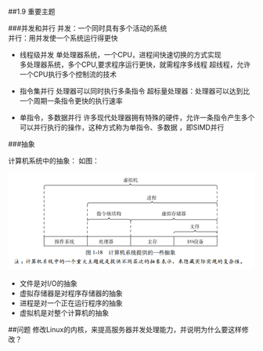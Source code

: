 ##1.9 重要主题

###并发和并行
并发：一个同时具有多个活动的系统  
并行：用并发使一个系统运行得更快  
- 线程级并发
  单处理器系统，一个CPU，进程间快速切换的方式实现  
  多处理器系统，多个CPU,要求程序运行更快，就需程序多线程
  超线程，允许一个CPU执行多个控制流的技术  

- 指令集并行
  处理器可以同时执行多条指令
  超标量处理器：处理器可以达到比一个周期一条指令更快的执行速率  
  
- 单指令，多数据并行
  许多现代处理器拥有特殊的硬件，允许一条指令产生多个可以并行执行的操作，这种方式称为单指令、多数据 ，即SIMD并行

###抽象

计算机系统中的抽象：
如图：

<img src="./image/1-9-1.png" >

- 文件是对I/O的抽象
- 虚拟存储器是对程序存储器的抽象
- 进程是对一个正在运行程序的抽象
- 虚拟机是对整个计算机的抽象


##问题
修改Linux的内核，来提高服务器并发处理能力，并说明为什么要这样修改？